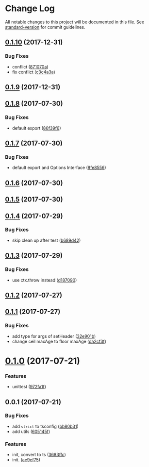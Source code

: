 # Change Log

All notable changes to this project will be documented in this file. See [standard-version](https://github.com/conventional-changelog/standard-version) for commit guidelines.

<a name="0.1.10"></a>
## [0.1.10](https://github.com/HKUST-VISLab/koa-static-ts/compare/v0.1.9...v0.1.10) (2017-12-31)


### Bug Fixes

* conflict ([871070a](https://github.com/HKUST-VISLab/koa-static-ts/commit/871070a))
* fix conflict ([c3c4a3a](https://github.com/HKUST-VISLab/koa-static-ts/commit/c3c4a3a))



<a name="0.1.9"></a>
## [0.1.9](https://github.com/HKUST-VISLab/koa-static-ts/compare/v0.1.8...v0.1.9) (2017-12-31)



<a name="0.1.8"></a>
## [0.1.8](https://github.com/HKUST-VISLab/koa-static-ts/compare/v0.1.7...v0.1.8) (2017-07-30)


### Bug Fixes

* default export ([86f39f6](https://github.com/HKUST-VISLab/koa-static-ts/commit/86f39f6))



<a name="0.1.7"></a>
## [0.1.7](https://github.com/HKUST-VISLab/koa-static-ts/compare/v0.1.6...v0.1.7) (2017-07-30)


### Bug Fixes

* default export and Options Interface ([8fe8556](https://github.com/HKUST-VISLab/koa-static-ts/commit/8fe8556))



<a name="0.1.6"></a>
## [0.1.6](https://github.com/HKUST-VISLab/koa-static-ts/compare/v0.1.5...v0.1.6) (2017-07-30)



<a name="0.1.5"></a>
## [0.1.5](https://github.com/HKUST-VISLab/koa-static-ts/compare/v0.1.4...v0.1.5) (2017-07-30)



<a name="0.1.4"></a>
## [0.1.4](https://github.com/HKUST-VISLab/koa-static-ts/compare/v0.1.3...v0.1.4) (2017-07-29)


### Bug Fixes

* skip clean up after test ([b689d42](https://github.com/HKUST-VISLab/koa-static-ts/commit/b689d42))



<a name="0.1.3"></a>
## [0.1.3](https://github.com/HKUST-VISLab/koa-static-ts/compare/v0.1.2...v0.1.3) (2017-07-29)


### Bug Fixes

* use ctx.throw instead ([d187090](https://github.com/HKUST-VISLab/koa-static-ts/commit/d187090))



<a name="0.1.2"></a>
## [0.1.2](https://github.com/HKUST-VISLab/koa-static-ts/compare/v0.1.1...v0.1.2) (2017-07-27)



<a name="0.1.1"></a>
## [0.1.1](https://github.com/HKUST-VISLab/koa-static-ts/compare/v0.1.0...v0.1.1) (2017-07-27)


### Bug Fixes

* add type for args of  setHeader ([32e901b](https://github.com/HKUST-VISLab/koa-static-ts/commit/32e901b))
* change ceil maxAge to floor maxAge ([da2cf3f](https://github.com/HKUST-VISLab/koa-static-ts/commit/da2cf3f))



<a name="0.1.0"></a>
# [0.1.0](https://github.com/HKUST-VISLab/koa-static-ts/compare/v0.0.1...v0.1.0) (2017-07-21)


### Features

* unittest ([972fa1f](https://github.com/HKUST-VISLab/koa-static-ts/commit/972fa1f))



<a name="0.0.1"></a>
## 0.0.1 (2017-07-21)


### Bug Fixes

* add `strict` to tsconfig ([bb80b31](https://github.com/HKUST-VISLab/koa-static-ts/commit/bb80b31))
* add utils ([605145f](https://github.com/HKUST-VISLab/koa-static-ts/commit/605145f))


### Features

* init, convert to ts ([3683ffc](https://github.com/HKUST-VISLab/koa-static-ts/commit/3683ffc))
* init. ([ae9ef75](https://github.com/HKUST-VISLab/koa-static-ts/commit/ae9ef75))
